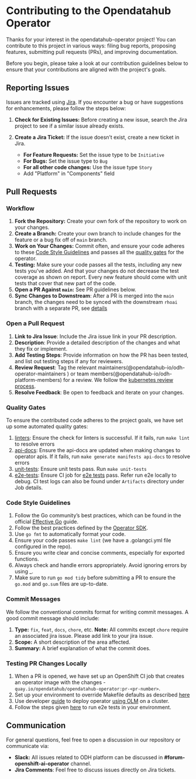 # Contributing to the Opendatahub Operator

Thanks for your interest in the opendatahub-operator project! You can contribute to this project in various ways: filing bug reports, proposing features, submitting pull requests (PRs), and improving documentation.

Before you begin, please take a look at our contribution guidelines below to ensure that your contributions are aligned with the project's goals.

## Reporting Issues

Issues are tracked using [Jira](https://issues.redhat.com/secure/RapidBoard.jspa?rapidView=18680#). If you encounter a bug or have suggestions for enhancements, please follow the steps below:

1. **Check for Existing Issues:** Before creating a new issue, search the Jira project to see if a similar issue already exists.
2. **Create a Jira Ticket:** If the issue doesn’t exist, create a new ticket in Jira.

   - **For Feature Requests:**  Set the issue type to be `Initiative`
   - **For Bugs:** Set the issue type to `Bug`
   - **For all other code changes:** Use the issue type `Story`
   - Add "Platform" in "Components" field

## Pull Requests

### Workflow

1. **Fork the Repository:** Create your own fork of the repository to work on your changes.
2. **Create a Branch:** Create your own branch to include changes for the feature or a bug fix off of `main` branch.
3. **Work on Your Changes:** Commit often, and ensure your code adheres to these [Code Style Guidelines](#code-style-guidelines) and passes all the [quality gates](#quality-gates) for the operator.
4. **Testing:** Make sure your code passes all the tests, including any new tests you've added. And that your changes do not decrease the test coverage as shown on report. Every new feature should come with unit tests that cover that new part of the code.
5. **Open a PR Against `main`:** See PR guidelines below.
6. **Sync Changes to Downstream**: After a PR is merged into the `main` branch, the changes need to be synced with the downstream `rhoai` branch with a separate PR, see [details](./docs/sync_code.md#basic-workflow-for-operator)

### Open a Pull Request

1. **Link to Jira Issue**: Include the Jira issue link in your PR description.
2. **Description**: Provide a detailed description of the changes and what they fix or implement.
3. **Add Testing Steps**: Provide information on how the PR has been tested, and list out testing steps if any for reviewers.
4. **Review Request**: Tag the relevant maintainers(@opendatahub-io/odh-operator-maintainers ) or team members(@opendatahub-io/odh-platform-members) for a review. We follow the [kubernetes review process](https://github.com/kubernetes/community/blob/master/contributors/guide/owners.md#the-code-review-process).
5. **Resolve Feedback**: Be open to feedback and iterate on your changes.

### Quality Gates

To ensure the contributed code adheres to the project goals, we have set up some automated quality gates:

1. [linters](https://github.com/opendatahub-io/opendatahub-operator/blob/main/.github/workflows/test-linter.yaml): Ensure the check for linters is successful. If it fails, run `make lint` to resolve errors
2. [api-docs](https://github.com/opendatahub-io/opendatahub-operator/blob/main/.github/workflows/test-required-files-updated.yaml): Ensure the api-docs are updated when making changes to operator apis. If it fails, run `make generate manifests api-docs` to resolve errors
3. [unit-tests](https://github.com/opendatahub-io/opendatahub-operator/blob/main/.github/workflows/test-unit.yaml): Ensure unit tests pass. Run `make unit-tests`
4. [e2e-tests](https://prow.ci.openshift.org/job-history/gs/test-platform-results/pr-logs/directory/pull-ci-opendatahub-io-opendatahub-operator-main-opendatahub-operator-e2e): Ensure CI job for [e2e tests](https://github.com/opendatahub-io/opendatahub-operator/tree/main/tests/e2e) pass. Refer run e2e locally to debug. CI test logs can also be found under `Artifacts` directory under Job details.

### Code Style Guidelines

1. Follow the Go community’s best practices, which can be found in the official [Effective Go](https://go.dev/doc/effective_go) guide.
2. Follow the best practices defined by the [Operator SDK](https://sdk.operatorframework.io/docs/best-practices/).
3. Use `go fmt` to automatically format your code.
4. Ensure your code passes `make lint` (we have a .golangci.yml file configured in the repo).
5. Ensure you write clear and concise comments, especially for exported functions.
6. Always check and handle errors appropriately. Avoid ignoring errors by using _.
7. Make sure to run `go mod tidy` before submitting a PR to ensure the `go.mod` and `go.sum` files are up-to-date.

### Commit Messages

We follow the conventional commits format for writing commit messages. A good commit message should include:

1. **Type:** `fix`, `feat`, `docs`, `chore`, etc. **Note:** All commits except `chore` require an associated jira issue. Please add link to your jira issue.
2. **Scope:** A short description of the area affected.
3. **Summary:** A brief explanation of what the commit does.

### Testing PR Changes Locally

1. When a PR is opened, we have set up an OpenShift CI job that creates an operator image with the changes - `quay.io/opendatahub/opendatahub-operator:pr-<pr-number>`.
2. Set up your environment to override Makefile defaults as described [here](./docs/troubleshooting.md#using-a-localmk-file-to-override-makefile-variables-for-your-development-environment)
3. Use developer [guide](./README.md#developer-guide) to deploy operator [using OLM](./README.md#deployment) on a cluster.
4. Follow the steps given [here](./README.md#run-e2e-tests) to run e2e tests in your environment.

## Communication

For general questions, feel free to open a discussion in our repository or communicate via:

- **Slack:** All issues related to ODH platform can be discussed in **#forum-openshift-ai-operator** channel.
- **Jira Comments**: Feel free to discuss issues directly on Jira tickets.
